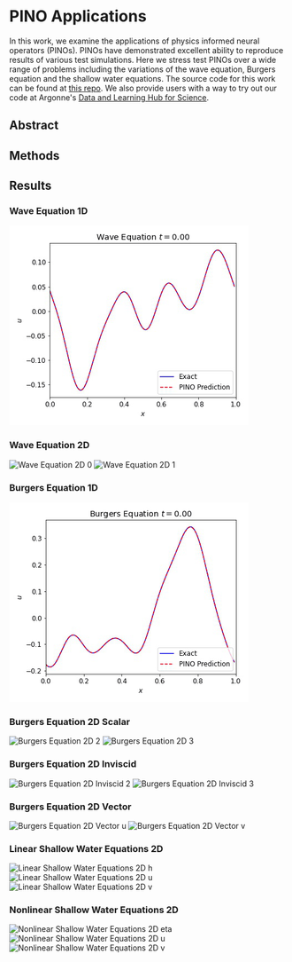 # PINO Applications

In this work, we examine the applications of physics informed neural operators (PINOs).  PINOs have demonstrated excellent ability to reproduce results of various test simulations.  Here we stress test PINOs over a wide range of problems including the variations of the wave equation, Burgers equation and the shallow water equations.  The source code for this work can be found at [this repo](https://github.com/shawnrosofsky/PINO_Applications). 
We also provide users with a way to try out our code at Argonne's [Data and Learning Hub for Science](https://www.dlhub.org).

## Abstract

## Methods

## Results

### Wave Equation 1D
![Wave Equation 1D](assets/movies/Wave1D.gif)

### Wave Equation 2D
![Wave Equation 2D 0](assets/movies/Wave2D_0.gif)
![Wave Equation 2D 1](assets/movies/Wave2D_1.gif)

### Burgers Equation 1D
![Burgers Equation 1D](assets/movies/Burgers1D.gif)

### Burgers Equation 2D Scalar
![Burgers Equation 2D 2](assets/movies/Burgers2D_2.gif)
![Burgers Equation 2D 3](assets/movies/Burgers2D_3.gif)

### Burgers Equation 2D Inviscid
![Burgers Equation 2D Inviscid 2](assets/movies/Burgers2D_novisc_2.gif)
![Burgers Equation 2D Inviscid 3](assets/movies/Burgers2D_novisc_3.gif)

### Burgers Equation 2D Vector
![Burgers Equation 2D Vector u](assets/movies/Burgers2D_coupled_u.gif)
![Burgers Equation 2D Vector v](assets/movies/Burgers2D_coupled_v.gif)

### Linear Shallow Water Equations 2D
![Linear Shallow Water Equations 2D h](assets/movies/SWE_Linear_f1_h.gif)
![Linear Shallow Water Equations 2D u](assets/movies/SWE_Linear_f1_u.gif)
![Linear Shallow Water Equations 2D v](assets/movies/SWE_Linear_f1_v.gif)

### Nonlinear Shallow Water Equations 2D
![Nonlinear Shallow Water Equations 2D eta](assets/movies/SWE_Nonlinear_eta.gif)
![Nonlinear Shallow Water Equations 2D u](assets/movies/SWE_Nonlinear_u.gif)
![Nonlinear Shallow Water Equations 2D v](assets/movies/SWE_Nonlinear_v.gif)



<!-- Markdown is a lightweight and easy-to-use syntax for styling your writing. It includes conventions for

```markdown
Syntax highlighted code block

# Header 1
## Header 2
### Header 3

- Bulleted
- List

1. Numbered
2. List

**Bold** and _Italic_ and `Code` text

[Link](url) and ![Image](src)
```
 -->
